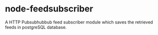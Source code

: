 # node-feedsubscriber
A HTTP Pubsubhubbub feed subscriber module which saves the retrieved feeds in postgreSQL database.
